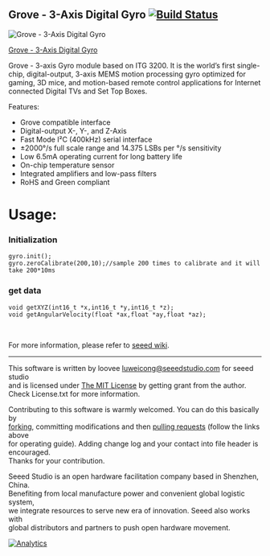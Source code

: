 Grove - 3-Axis Digital Gyro   [![Build Status](https://travis-ci.com/Seeed-Studio/Grove_3_Axis_Digital_Gyro.svg?branch=master)](https://travis-ci.com/Seeed-Studio/Grove_3_Axis_Digital_Gyro)
---------------------------------------------------------
![Grove - 3-Axis Digital Gyro ](https://statics3.seeedstudio.com/images/101020050%201.jpg)

[Grove - 3-Axis Digital Gyro](https://www.seeedstudio.com/Grove-3-Axis-Digital-Gyro-p-750.html)

Grove - 3-axis Gyro module based on ITG 3200. It is the world’s first single-chip, digital-output, 3-axis MEMS motion processing gyro optimized for gaming, 3D mice, and motion-based remote control applications for Internet connected Digital TVs and Set Top Boxes.

Features:

- Grove compatible interface
- Digital-output X-, Y-, and Z-Axis
- Fast Mode I²C (400kHz) serial interface
- ±2000°/s full scale range and 14.375 LSBs per °/s sensitivity
- Low 6.5mA operating current for long battery life
- On-chip temperature sensor
- Integrated amplifiers and low-pass filters
- RoHS and Green compliant


# Usage:

### Initialization

    gyro.init();
    gyro.zeroCalibrate(200,10);//sample 200 times to calibrate and it will take 200*10ms


### get data

	void getXYZ(int16_t *x,int16_t *y,int16_t *z);
	void getAngularVelocity(float *ax,float *ay,float *az);


<br>


For more information, please refer to [seeed wiki](http://wiki.seeedstudio.com/Grove-3-Axis_Digital_Gyro/).

    
----


This software is written by loovee [luweicong@seeedstudio.com](luweicong@seeedstudio.com "luweicong@seeedstudio.com") for seeed studio<br>
and is licensed under [The MIT License](http://opensource.org/licenses/mit-license.php) by getting grant from the author. Check License.txt for more information.<br>

Contributing to this software is warmly welcomed. You can do this basically by<br>
[forking](https://help.github.com/articles/fork-a-repo), committing modifications and then [pulling requests](https://help.github.com/articles/using-pull-requests) (follow the links above<br>
for operating guide). Adding change log and your contact into file header is encouraged.<br>
Thanks for your contribution.

Seeed Studio is an open hardware facilitation company based in Shenzhen, China. <br>
Benefiting from local manufacture power and convenient global logistic system, <br>
we integrate resources to serve new era of innovation. Seeed also works with <br>
global distributors and partners to push open hardware movement.<br>




[![Analytics](https://ga-beacon.appspot.com/UA-46589105-3/Grove_3_Axis_Digital_Gyro)](https://github.com/igrigorik/ga-beacon)


